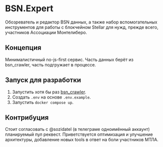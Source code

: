 # BSN.Expert

Обозреватель и редактор BSN данных, а также набор вспомогательных инструментов 
для работы с блокчейном Stellar для нужд, прежде всего, участников Ассоциации Монтелиберо.

## Концепция

Минималистичный no-js-first сервис. Часть данных берёт из bsn_crawler, часть подгружает в процессе.

## Запуск для разработки

1. Запустить хотя бы раз [bsn_crawler](https://github.com/Montelibero/bsn_crawler).
2. Создать `.env` на основе `.env.example`.
3. Запустить `docker compose up`.

## Контрибуция

Стоит согласовать с @sozidatel (в телеграме одноимённый аккаунт) планируемый пул реквест.
Приветствуется оптимизация и улучшение архитектуры, добавление новых tools в ответ на 
боли участников МТЛА.
